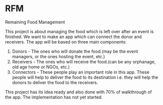 # RFM
Remaining Food Management

This project is about managing the food which is left over after an event is finished. We want to make an app which can connect the donor and receivers.
The app will be based on three main components:
1) Donors - The ones who will donate the food.(may be the event managers, or the ones hosting the event, etc.)
2) Receivers - The ones who will receive the food.(can be any orphanage, old age home or NGOs, etc.)
3) Connectors - These people play an important role in this app. These people will help to deliver the food to its destination i.e. they will help the donors to deliver the food to the receivers.

This project has its idea ready and also done with 70% of walkthrough of the app. The implementation has not yet started.
